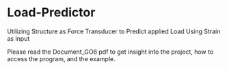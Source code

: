 # Load-Predictor
Utilizing Structure as Force Transducer to Predict applied Load Using Strain as input


Please read the Document_GO6 pdf to get insight into the project, how to access the program, and the example. 
